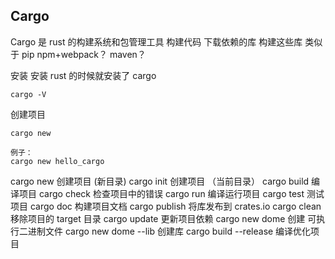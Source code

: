 ## Cargo

Cargo 是 rust 的构建系统和包管理工具
构建代码 下载依赖的库 构建这些库 类似于 pip npm+webpack？ maven？

安装
安装 rust 的时候就安装了 cargo

```
cargo -V
```

创建项目

```
cargo new

例子：
cargo new hello_cargo

```

cargo new 创建项目 (新目录)
cargo init 创建项目 （当前目录）
cargo build 编译项目
cargo check 检查项目中的错误
cargo run 编译运行项目
cargo test 测试项目
cargo doc 构建项目文档
cargo publish 将库发布到 crates.io
cargo clean 移除项目的 target 目录
cargo update 更新项目依赖
cargo new dome 创建 可执行二进制文件
cargo new dome --lib 创建库
cargo build --release 编译优化项目
